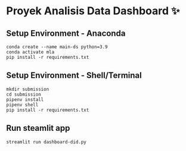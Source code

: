# Proyek Analisis Data Dashboard ✨

## Setup Environment - Anaconda
```
conda create --name main-ds python=3.9
conda activate mla
pip install -r requirements.txt
```

## Setup Environment - Shell/Terminal
```
mkdir submission
cd submission
pipenv install
pipenv shell
pip install -r requirements.txt
```

## Run steamlit app
```
streamlit run dashboard-did.py
```
